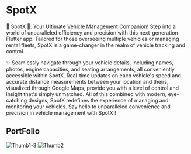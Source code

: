 # SpotX

🌟 SpotX 🚗: Your Ultimate Vehicle Management Companion! Step into a world of unparalleled efficiency and precision with this next-generation Flutter app. Tailored for those overseeing multiple vehicles or managing rental fleets, SpotX is a game-changer in the realm of vehicle tracking and control.

✨ Seamlessly navigate through your vehicle details, including names, photos, engine capacities, and seating arrangements, all conveniently accessible within SpotX. Real-time updates on each vehicle's speed and accurate distance measurements between your location and theirs, visualized through Google Maps, provide you with a level of control and insight that's simply unmatched. All of this combined with modern, eye-catching designs, SpotX redefines the experience of managing and monitoring your vehicles. Say hello to unparalleled convenience and precision in vehicle management with SpotX !

## PortFolio

![Thumb1-3](https://github.com/RaveenRPY/SpotX/assets/122425829/1d8c8e54-cbce-47a7-99db-200a0a3ffabb)
![Thumb2](https://github.com/RaveenRPY/SpotX/assets/122425829/6de04fae-5aee-4cd6-805d-9d3df77e529e)
